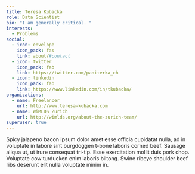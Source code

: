 ```yaml
---
title: Teresa Kubacka
role: Data Scientist
bio: "I am generally critical. "
interests:
  - Problems
social:
  - icon: envelope
    icon_pack: fas
    link: about/#contact
  - icon: twitter
    icon_pack: fab
    link: https://twitter.com/paniterka_ch
  - icon: linkedin
    icon_pack: fab
    link: https://www.linkedin.com/in/tkubacka/
organizations:
  - name: Freelancer
    url: http://www.teresa-kubacka.com
  - name: WiMLDS Zurich
    url: http://wimlds.org/about-the-zurich-team/
superuser: true
---
```

Spicy jalapeno bacon ipsum dolor amet esse officia cupidatat nulla, ad in voluptate in labore sint burgdoggen t-bone laboris corned beef. Sausage aliqua ut, ut irure consequat tri-tip. Esse exercitation mollit duis pork chop. Voluptate cow turducken enim laboris biltong. Swine ribeye shoulder beef ribs deserunt elit nulla voluptate minim in.